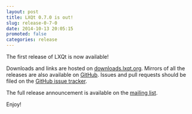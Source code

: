 ```yaml
---
layout: post
title: LXQt 0.7.0 is out!
slug: release-0-7-0
date: 2014-10-13 20:05:15
promoted: false
categories: release
---
```


The first release of LXQt is now available!

Downloads and links are hosted on [downloads.lxqt.org](http://downloads.lxqt.org).
Mirrors of all the releases are also available on [GitHub](https://github.com/lxde).
Issues and pull requests should be filed on the
[GitHub issue tracker](https://github.com/lxde/lxqt).

The full release announcement is available on the
[mailing list](http://sourceforge.net/p/lxde/mailman/message/32310545/).

Enjoy!
